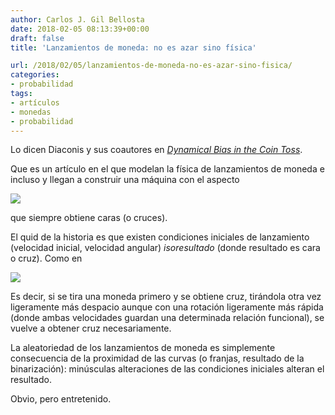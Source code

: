```yaml
---
author: Carlos J. Gil Bellosta
date: 2018-02-05 08:13:39+00:00
draft: false
title: 'Lanzamientos de moneda: no es azar sino física'

url: /2018/02/05/lanzamientos-de-moneda-no-es-azar-sino-fisica/
categories:
- probabilidad
tags:
- artículos
- monedas
- probabilidad
---
```


Lo dicen Diaconis y sus coautores en [_Dynamical Bias in the Coin Toss_](http://statweb.stanford.edu/~susan/papers/headswithJ.pdf).

Que es un artículo en el que modelan la física de lanzamientos de moneda e incluso y llegan a construir una máquina con el aspecto

![](/wp-uploads/2018/02/coin_toss.jpg)

que siempre obtiene caras (o cruces).

El quid de la historia es que existen condiciones iniciales de lanzamiento (velocidad inicial, velocidad angular) _isoresultado_ (donde resultado es cara o cruz). Como en

![](/wp-uploads/2018/02/coin_toss_initial_conditions.png#center)

Es decir, si se tira una moneda primero y se obtiene cruz, tirándola otra vez ligeramente más despacio aunque con una rotación ligeramente más rápida (donde ambas velocidades guardan una determinada relación funcional), se vuelve a obtener cruz necesariamente.

La aleatoriedad de los lanzamientos de moneda es simplemente consecuencia de la proximidad de las curvas (o franjas, resultado de la binarización): minúsculas alteraciones de las condiciones iniciales alteran el resultado.

Obvio, pero entretenido.
